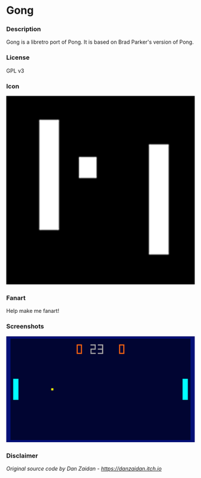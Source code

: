 # Gong

### Description

Gong is a libretro port of Pong. It is based on Brad Parker's version of Pong.

### License

GPL v3

### Icon

![Gong icon](game.libretro.gong/resources/icon.png)

### Fanart

Help make me fanart!

### Screenshots

![Gong screenshot](game.libretro.gong/resources/screenshot-01.jpg)

### Disclaimer

*Original source code by Dan Zaidan - https://danzaidan.itch.io*
